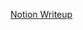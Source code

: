 [Notion Writeup](https://www.notion.so/BoardLight-11f98c67fee580cd809ff2e6c2bf579b?source=copy_link)
